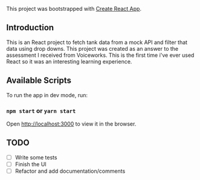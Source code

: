 This project was bootstrapped with [Create React App](https://github.com/facebook/create-react-app).

## Introduction
This is an React project to fetch tank data from a mock API and filter that data using drop downs. This project was created as an answer to the assessment I received from Voiceworks. This is the first time i've ever used React so it was an interesting learning experience.    

## Available Scripts
To run the app in dev mode, run:
### `npm start` or `yarn start`
Open [http://localhost:3000](http://localhost:3000) to view it in the browser.

## TODO
- [ ] Write some tests
- [ ] Finish the UI
- [ ] Refactor and add documentation/comments